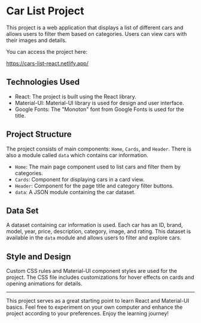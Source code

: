 # Car List Project

This project is a web application that displays a list of different cars and allows users to filter them based on categories. Users can view cars with their images and details.

You can access the project here:

 https://cars-list-react.netlify.app/

## Technologies Used

- React: The project is built using the React library.
- Material-UI: Material-UI library is used for design and user interface.
- Google Fonts: The "Monoton" font from Google Fonts is used for the title.



## Project Structure

The project consists of main components: `Home`, `Cards`, and `Header`. There is also a module called `data` which contains car information.

- `Home`: The main page component used to list cars and filter them by categories.
- `Cards`: Component for displaying cars in a card view.
- `Header`: Component for the page title and category filter buttons.
- `data`: A JSON module containing the car dataset.

## Data Set

A dataset containing car information is used. Each car has an ID, brand, model, year, price, description, category, image, and rating. This dataset is available in the `data` module and allows users to filter and explore cars.

## Style and Design

Custom CSS rules and Material-UI component styles are used for the project. The CSS file includes customizations for hover effects on cards and opening animations for details.

---

This project serves as a great starting point to learn React and Material-UI basics. Feel free to experiment on your own computer and enhance the project according to your preferences. Enjoy the learning journey!
